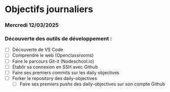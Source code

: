 # Objectifs journaliers

### Mercredi 12/03/2025

### Découverte des outils de développement :
- [ ] Découverte de VS Code
- [ ] Comprendre le web (Openclassrooms)
- [ ] Faire le parcours Git-it (Nodeschool.io)
- [ ] Établir sa connexion en SSH avec Github
- [ ] Faire ses premiers commits sur les daily objectives
- [ ] Forker le repository des daily-objectives
  - [ ] Faire ses premiers pushs des daily-objectives sur son compte Github
